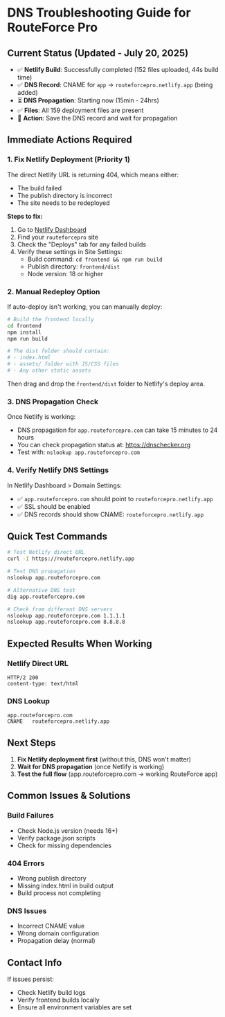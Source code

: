 # DNS Troubleshooting Guide for RouteForce Pro

## Current Status (Updated - July 20, 2025)
- ✅ **Netlify Build**: Successfully completed (152 files uploaded, 44s build time)
- ✅ **DNS Record**: CNAME for `app` → `routeforcepro.netlify.app` (being added)
- ⏳ **DNS Propagation**: Starting now (15min - 24hrs)
- ✅ **Files**: All 159 deployment files are present
- 🎯 **Action**: Save the DNS record and wait for propagation

## Immediate Actions Required

### 1. Fix Netlify Deployment (Priority 1)
The direct Netlify URL is returning 404, which means either:
- The build failed
- The publish directory is incorrect
- The site needs to be redeployed

**Steps to fix:**
1. Go to [Netlify Dashboard](https://app.netlify.com)
2. Find your `routeforcepro` site
3. Check the "Deploys" tab for any failed builds
4. Verify these settings in Site Settings:
   - Build command: `cd frontend && npm run build`
   - Publish directory: `frontend/dist`
   - Node version: 18 or higher

### 2. Manual Redeploy Option
If auto-deploy isn't working, you can manually deploy:

```bash
# Build the frontend locally
cd frontend
npm install
npm run build

# The dist folder should contain:
# - index.html
# - assets/ folder with JS/CSS files
# - Any other static assets
```

Then drag and drop the `frontend/dist` folder to Netlify's deploy area.

### 3. DNS Propagation Check
Once Netlify is working:
- DNS propagation for `app.routeforcepro.com` can take 15 minutes to 24 hours
- You can check propagation status at: https://dnschecker.org
- Test with: `nslookup app.routeforcepro.com`

### 4. Verify Netlify DNS Settings
In Netlify Dashboard > Domain Settings:
- ✅ `app.routeforcepro.com` should point to `routeforcepro.netlify.app`
- ✅ SSL should be enabled
- ✅ DNS records should show CNAME: `routeforcepro.netlify.app`

## Quick Test Commands

```bash
# Test Netlify direct URL
curl -I https://routeforcepro.netlify.app

# Test DNS propagation
nslookup app.routeforcepro.com

# Alternative DNS test
dig app.routeforcepro.com

# Check from different DNS servers
nslookup app.routeforcepro.com 1.1.1.1
nslookup app.routeforcepro.com 8.8.8.8
```

## Expected Results When Working

### Netlify Direct URL
```
HTTP/2 200 
content-type: text/html
```

### DNS Lookup
```
app.routeforcepro.com
CNAME   routeforcepro.netlify.app
```

## Next Steps
1. **Fix Netlify deployment first** (without this, DNS won't matter)
2. **Wait for DNS propagation** (once Netlify is working)
3. **Test the full flow** (app.routeforcepro.com → working RouteForce app)

## Common Issues & Solutions

### Build Failures
- Check Node.js version (needs 16+)
- Verify package.json scripts
- Check for missing dependencies

### 404 Errors
- Wrong publish directory
- Missing index.html in build output
- Build process not completing

### DNS Issues
- Incorrect CNAME value
- Wrong domain configuration
- Propagation delay (normal)

## Contact Info
If issues persist:
- Check Netlify build logs
- Verify frontend builds locally
- Ensure all environment variables are set
